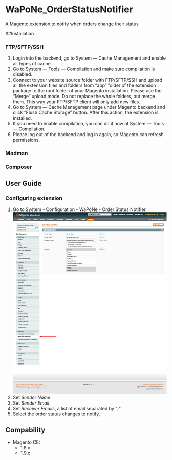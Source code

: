# WaPoNe_OrderStatusNotifier
A Magento extension to notify when orders change their status

##Installation

### FTP/SFTP/SSH

1. Login into the backend, go to System — Cache Management and enable all types of cache.
2. Go to System — Tools — Compilation and make sure compilation is disabled.
3. Connect to your website source folder with FTP/SFTP/SSH and upload all the extension files and folders from “app” folder of the extension package to the root folder of your Magento installation.
Please use the “Merge” upload mode. Do not replace the whole folders, but merge them. This way your FTP/SFTP client will only add new files.
4. Go to System — Cache Management page under Magento backend and click “Flush Cache Storage” button. After this action, the extension is installed.
5. If you need to enable compilation, you can do it now at System — Tools — Compilation.
6. Please log out of the backend and log in again, so Magento can refresh permissions.

### Modman

### Composer

## User Guide

### Configuring extension

1. Go to System - Configuration - WaPoNe - Order Status Notifier.
![](doc/images/wapone_orderstatusnotifier.png)
2. Set *Sender Name*.
3. Set *Sender Email*.
4. Set *Receiver Emails*, a list of email separated by ";".
5. Select the order status changes to notify.

## Compability

- Magento CE:
  - 1.8.x
  - 1.9.x
